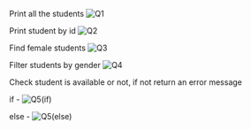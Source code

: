 Print all the students
![Q1](https://github.com/user-attachments/assets/7a8226f9-d88d-4680-ab92-3e908bcfd6d4)

Print student by id
![Q2](https://github.com/user-attachments/assets/2ea48af7-b74b-479a-9c13-3c4541095114)

Find female students
![Q3](https://github.com/user-attachments/assets/999a2a84-c5b5-4f2d-a352-4130627b9183)

Filter students by gender
![Q4](https://github.com/user-attachments/assets/d3dc99a9-9c44-499d-9417-08008e3d7ad6)

Check student is available or not, if not return an error message

if - ![Q5(if)](https://github.com/user-attachments/assets/47485c89-e08c-48fa-9317-f3e8e2ff0afd)

else - ![Q5(else)](https://github.com/user-attachments/assets/2d951996-d25d-4c75-9933-c682e94bbcc7)
